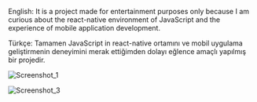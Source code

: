 English:
It is a project made for entertainment purposes only because I am curious about the react-native environment of JavaScript and the experience of mobile application development.

Türkçe:
Tamamen JavaScript in react-native ortamını ve mobil uygulama geliştirmenin deneyimini merak ettiğimden dolayı eğlence amaçlı yapılmış bir projedir.


![Screenshot_1](https://github.com/user-attachments/assets/e421f9f1-22ab-4aec-8e0e-ddd30c455290)

![Screenshot_3](https://github.com/user-attachments/assets/400010f9-5269-4d0e-8aaf-0a6d316940b9)

